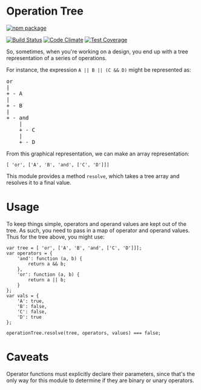 # Operation Tree
[![npm package](https://nodei.co/npm/operation-tree.png?downloads=true&downloadRank=true&stars=true)](https://nodei.co/npm/operation-tree/)

[![Build Status](https://travis-ci.org/dancrumb/operation-tree.svg?branch=master)](https://travis-ci.org/dancrumb/operation-tree)
[![Code Climate](https://codeclimate.com/github/dancrumb/operation-tree/badges/gpa.svg)](https://codeclimate.com/github/dancrumb/operation-tree)
[![Test Coverage](https://codeclimate.com/github/dancrumb/operation-tree/badges/coverage.svg)](https://codeclimate.com/github/dancrumb/operation-tree/coverage)

So, sometimes, when you're working on a design, you end up with
a tree representation of a series of operations.

For instance, the expression `A || B || (C && D)` might be represented
as:

<pre>
or
|
+ - A
|
+ - B
|
+ - and
    |
    + - C
    |
    + - D
</pre>

From this graphical representation, we can make an array representation:

```
[ 'or', ['A', 'B', 'and', ['C', 'D']]]
```

This module provides a method `resolve`, which takes a tree array and resolves
it to a final value.

# Usage
To keep things simple, operators and operand values are kept out of the tree.
As such, you need to pass in a map of operator and operand values. Thus
for the tree above, you might use:

```
var tree = [ 'or', ['A', 'B', 'and', ['C', 'D']]];
var operators = {
    'and': function (a, b) {
        return a && b;
    },
    'or': function (a, b) {
        return a || b;
    }
};
var vals = {
    'A': true,
    'B': false,
    'C': false,
    'D': true
};

operationTree.resolve(tree, operators, values) === false;
```

# Caveats
Operator functions must explicitly declare their parameters, since that's the only
way for this module to determine if they are binary or unary operators.